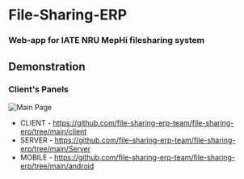 # File-Sharing-ERP
### Web-app for IATE NRU MepHi filesharing system

## Demonstration

### Client's Panels

![Main Page](https://github.com/file-sharing-erp-team/file-sharing-erp/tree/main/images/main.png)


* CLIENT - https://github.com/file-sharing-erp-team/file-sharing-erp/tree/main/client
* SERVER - https://github.com/file-sharing-erp-team/file-sharing-erp/tree/main/Server
* MOBILE - https://github.com/file-sharing-erp-team/file-sharing-erp/tree/main/android
